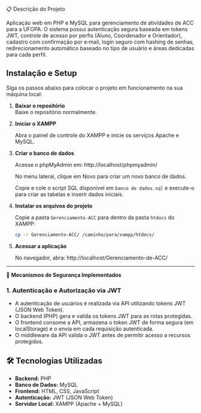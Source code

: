 📋 Descrição do Projeto

Aplicação web em PHP e MySQL para gerenciamento de atividades de ACC para a UFOPA. O sistema possui autenticação segura baseada em tokens JWT, controle de acesso por perfis (Aluno, Coordenador e Orientador), cadastro com confirmação por e‑mail, login seguro com hashing de senhas, redirecionamento automático baseado no tipo de usuário e áreas dedicadas para cada perfil.

## Instalação e Setup

Siga os passos abaixo para colocar o projeto em funcionamento na sua máquina local:

1. **Baixar o repositório**  
   Baixe o repositório normalmente.

2. **Iniciar o XAMPP**

   Abra o painel de controle do XAMPP e inicie os serviços Apache e MySQL.

3. **Criar o banco de dados**

   Acesse o phpMyAdmin em:
   http://localhost/phpmyadmin/

   No menu lateral, clique em Novo para criar um novo banco de dados.

   Copie e cole o script SQL disponível em `banco de dados.sql` e execute-o para criar as tabelas e inserir dados iniciais.

4. **Instalar os arquivos do projeto**

   Copie a pasta `Gerenciamento-ACC` para dentro da pasta `htdocs` do XAMPP:

   ```bash
   cp -r Gerenciamento-ACC/ /caminho/para/xampp/htdocs/
   ```

5. **Acessar a aplicação**

   No navegador, abra:
   http://localhost/Gerenciamento-de-ACC/

---

🔐 **Mecanismos de Segurança Implementados**

### 1. Autenticação e Autorização via JWT

- A autenticação de usuários é realizada via API utilizando tokens JWT (JSON Web Token).
- O backend (PHP) gera e valida os tokens JWT para as rotas protegidas.
- O frontend consome a API, armazena o token JWT de forma segura (em localStorage) e o envia em cada requisição autenticada.
- O middleware da API valida o JWT antes de permitir acesso a recursos protegidos.


## 🛠️ Tecnologias Utilizadas

- **Backend:** PHP
- **Banco de Dados:** MySQL
- **Frontend:** HTML, CSS, JavaScript
- **Autenticação:** JWT (JSON Web Token)
- **Servidor Local:** XAMPP (Apache + MySQL)